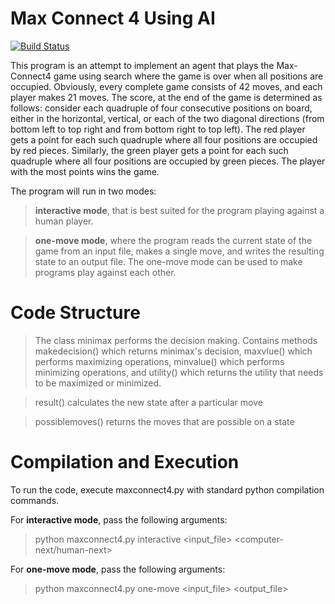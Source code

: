 # Max Connect 4 Using AI

[![Build Status](https://travis-ci.org/SanyTiger/max_connect_4.svg?branch=master)](https://travis-ci.org/SanyTiger/max_connect_4)

This program is an attempt to implement an agent that plays the Max-Connect4 game using search where the game is over when all positions are occupied. Obviously, every complete game consists of 42 moves, and each player makes 21 moves. 
The score, at the end of the game is determined as follows: consider each quadruple of four consecutive positions on board, either in the horizontal, vertical, or each of the two diagonal directions (from bottom left to top right and from bottom right to top left). The red player gets a point for each such quadruple where all four positions are occupied by red pieces. Similarly, the green player gets a point for each such quadruple where all four positions are occupied by green pieces. The player with the most points wins the game.

The program will run in two modes: 
> **interactive mode**, that is best suited for the program playing against a human player.

> **one-move mode**, where the program reads the current state of the game from an input file, makes a single move, and writes the resulting state to an output file. The one-move mode can be used to make programs play against each other.

# Code Structure

> The class minimax performs the decision making. Contains methods makedecision() which returns minimax's decision, maxvlue() which performs maximizing operations, minvalue() which performs minimizing operations, and utility() which returns the utility that needs to be maximized or minimized.

> result() calculates the new state after a particular move

> possiblemoves() returns the moves that are possible on a state

# Compilation and Execution

To run the code, execute maxconnect4.py with standard python compilation commands.

For **interactive mode**, pass the following arguments:
> python maxconnect4.py interactive <input_file> <computer-next/human-next> <depth>

For **one-move mode**, pass the following arguments:
> python maxconnect4.py one-move <input_file> <output_file> <depth>	
	

